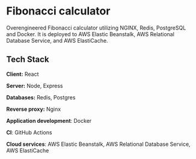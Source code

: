 
# Fibonacci calculator

Overengineered Fibonacci calculator utilizing NGINX, Redis, PostgreSQL and Docker. It is deployed to AWS Elastic Beanstalk, AWS Relational Database Service, and AWS ElastiCache.


## Tech Stack

**Client:** React

**Server:** Node, Express

**Databases:** Redis, Postgres

**Reverse proxy:** Nginx

**Application development**: Docker

**CI**: GitHub Actions

**Cloud services**: AWS Elastic Beanstalk, AWS Relational Database Service, AWS ElastiCache
